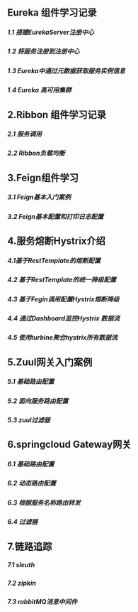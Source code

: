 ## Eureka 组件学习记录
##### 1.1 搭建EurekaServer注册中心
#####  1.2 将服务注册到注册中心
##### 1.3 Eureka中通过元数据获取服务实例信息
#####  1.4 Eureka 高可用集群
## 2.Ribbon 组件学习记录
##### 2.1 服务调用
##### 2.2 Ribbon负载均衡
## 3.Feign组件学习
##### 3.1 Feign基本入门案例
##### 3.2 Feign基本配置和打印日志配置
## 4.服务熔断Hystrix介绍
##### 4.1基于RestTemplate的熔断配置
##### 4.2 基于RestTemplate的统一降级配置
##### 4.3 基于Fegin调用配置Hystrix熔断降级
##### 4.4 通过Dashboard监控Hystrix 数据流
##### 4.5 使用turbine聚合hystrix所有数据流
## 5.Zuul网关入门案例
##### 5.1 基础路由配置
##### 5.2 面向服务路由配置
##### 5.3 zuul过滤器
## 6.springcloud Gateway网关
##### 6.1 基础路由配置
##### 6.2 动态路由配置
##### 6.3 根据服务名称路由转发
##### 6.4 过滤器
## 7.链路追踪
##### 7.1 sleuth
##### 7.2 zipkin
##### 7.3 rabbitMQ消息中间件